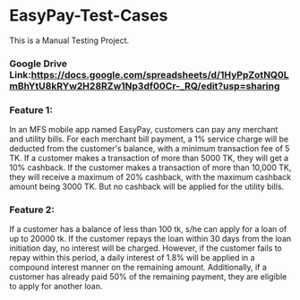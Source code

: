 # EasyPay-Test-Cases
This is a Manual Testing Project. 
### Google Drive Link:https://docs.google.com/spreadsheets/d/1HyPpZotNQ0LmBhYtU8kRYw2H28RZw1Np3df00Cr-_RQ/edit?usp=sharing 
### Feature 1:

In an MFS mobile app named EasyPay, customers can pay any merchant and utility bills. For each merchant bill payment, a 1% service charge will be deducted from the customer's balance, with a minimum transaction fee of 5 TK. If a customer makes a transaction of more than 5000 TK, they will get a 10% cashback. If the customer makes a transaction of more than 10,000 TK, they will receive a maximum of 20% cashback, with the maximum cashback amount being 3000 TK. But no cashback will be applied for the utility bills.

### Feature 2:
If a customer has a balance of less than 100 tk, s/he can apply for a loan of up to 20000 tk. If the customer repays the loan within 30 days from the loan initiation day, no interest will be charged. However, if the customer fails to repay within this period, a daily interest of 1.8% will be applied in a compound interest manner on the remaining amount.
Additionally, if a customer has already paid 50% of the remaining payment, they are eligible to apply for another loan.
